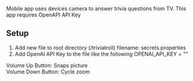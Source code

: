 Mobile app uses devices camera to answer trivia questions from TV. This app requires OpenAPI API Key

Setup
---------------------
1. Add new file to root directory (/triviatroll)
  filename: secrets.properties
1. Add OpenAI API Key to the file like the following
  OPENAI_API_KEY = ""

Volume Up Button: Snaps picture  
Volume Down Button: Cycle zoom


